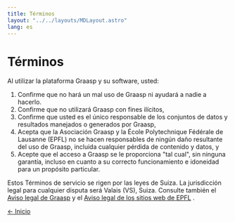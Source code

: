 ```yaml
---
title: Términos
layout: "../../layouts/MDLayout.astro"
lang: es
---
```


# Términos

Al utilizar la plataforma Graasp y su software, usted:

1. Confirme que no hará un mal uso de Graasp ni ayudará a nadie a hacerlo.
2. Confirme que no utilizará Graasp con fines ilícitos,
3. Confirme que usted es el único responsable de los conjuntos de datos y resultados manejados o generados por Graasp,
4. Acepta que la Asociación Graasp y la École Polytechnique Fédérale de Lausanne (EPFL) no se hacen responsables de ningún daño resultante del uso de Graasp, incluida cualquier pérdida de contenido y datos, y
5. Acepte que el acceso a Graasp se le proporciona "tal cual", sin ninguna garantía, incluso en cuanto a su correcto funcionamiento e idoneidad para un propósito particular.

Estos Términos de servicio se rigen por las leyes de Suiza. La jurisdicción legal para cualquier disputa será Valais (VS), Suiza. Consulte también el [Aviso legal de Graasp](/disclaimer) y el [Aviso legal de los sitios web de EPFL](https://www.epfl.ch/about/overview/regulations-and-guidelines/disclaimer/) .

[← Inicio](./)
